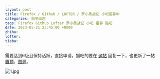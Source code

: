 ```yaml
---
layout: post
title: Firefox / Github / LOFTER / 罗小黑战记 小吧招募中
categories: 贴吧动态
tags: Firefox Github Lofter 罗小黑战记 小吧 招募 贴吧
date: 2023-05-21 23:45:00 +0800
zhihu: 
lofter: 
tieba: 
---
```


需要达到6级且保持活跃，直接申请，狐吧的要在 [这帖](https://tieba.baidu.com/p/8423461426) 回复一下，也更新了一帖 [置顶](https://tieba.baidu.com/p/8423337897)，[图源](https://yaoyaojintianzaiganma.lofter.com/post/76e42224_2b8cf5f7e)。

![1.jpg](https://s2.loli.net/2023/05/21/To7ixNC6vQ51RHO.jpg)